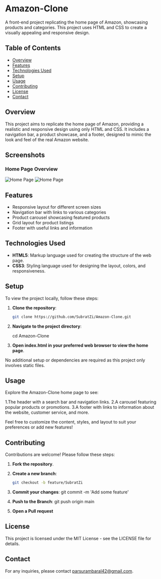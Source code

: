 # Amazon-Clone

A front-end project replicating the home page of Amazon, showcasing products and categories. This project uses HTML and CSS to create a visually appealing and responsive design.

## Table of Contents
- [Overview](#overview)
- [Features](#features)
- [Technologies Used](#technologies-used)
- [Setup](#setup)
- [Usage](#usage)
- [Contributing](#contributing)
- [License](#license)
- [Contact](#contact)

## Overview

This project aims to replicate the home page of Amazon, providing a realistic and responsive design using only HTML and CSS. It includes a navigation bar, a product showcase, and a footer, designed to mimic the look and feel of the real Amazon website.

## Screenshots

### Home Page Overview

![Home Page](/head.png)
![Home Page](/Foot.png)

## Features

- Responsive layout for different screen sizes
- Navigation bar with links to various categories
- Product carousel showcasing featured products
- Grid layout for product listings
- Footer with useful links and information

## Technologies Used

- **HTML5**: Markup language used for creating the structure of the web page.
- **CSS3**: Styling language used for designing the layout, colors, and responsiveness.

## Setup

To view the project locally, follow these steps:

1. **Clone the repository**:
   ```bash
   git clone https://github.com/SubratZi/Amazon-Clone.git

2. **Navigate to the project directory**:

    cd Amazon-Clone

3. **Open index.html in your preferred web browser to view the home page**.

No additional setup or dependencies are required as this project only involves static files.

## Usage
Explore the Amazon-Clone home page to see:

1.The header with a search bar and navigation links.
2.A carousel featuring popular products or promotions.
3.A footer with links to information about the website, customer service, and more.

Feel free to customize the content, styles, and layout to suit your preferences or add new features!

## Contributing

Contributions are welcome! Please follow these steps:

1. **Fork the repository**.

2. **Create a new branch**:
   ```bash
   git checkout -b feature/SubratZi

3. **Commit your changes**:
    git commit -m 'Add some feature'

4. **Push to the Branch**:
    git push origin main

5. **Open a Pull request**

## License
This project is licensed under the MIT License - see the LICENSE file for details.

## Contact
For any inquiries, please contact parsurambaral42@gmail.com.

